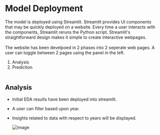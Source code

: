 # Model Deployment

The model is deployed using Streamlit. Streamlit provides UI components that may be quickly deployed on a website. Every time a user interacts with the components, Streamlit reruns the Python script. Streamlit's straightforward design makes it simple to create interactive webpages.
<br><br>
The website has been develpoed in 2 phases into 2 seperate web pages. A user can toggle between 2 pages using the panel in the left.<br>
1. Analysis<br>
2. Prediction<br><br>

## Analysis

- Initial EDA results have been deployed into streamlit.
- A user can filter based upon year.
- Insights related to data with respect to years will be displayed.

  ![image](https://user-images.githubusercontent.com/93356110/164125872-f8ee54a4-90c5-4fc1-856f-796735d63290.png)


